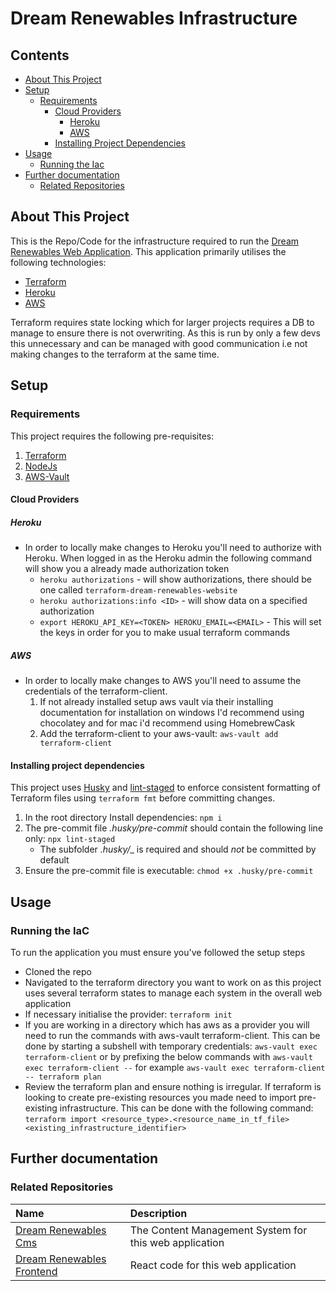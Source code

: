 # Dream Renewables Infrastructure

## Contents

- [About This Project](#about-this-project)
- [Setup](#setup)
  - [Requirements](#requirements)
    - [Cloud Providers](#cloud-providers)
      - [Heroku](#heroku)
      - [AWS](#aws)
    - [Installing Project Dependencies](#installing-project-dependencies)
- [Usage](#usage)
  - [Running the Iac](#running-the-iac)
- [Further documentation](#further-documentation)
  - [Related Repositories](#related-repositories)

## About This Project

This is the Repo/Code for the infrastructure required to run the [Dream Renewables Web Application](https://dream-renewables-frontend-87a62514598b.herokuapp.com/). This application primarily utilises the following technologies:

- [Terraform](https://www.terraform.io/)
- [Heroku](https://www.heroku.com/about)
- [AWS](https://aws.amazon.com/)

Terraform requires state locking which for larger projects requires a DB to manage to ensure there is not overwriting. As this is run by only a few devs this unnecessary and can be managed with good communication i.e not making changes to the terraform at the same time.

## Setup

### Requirements

This project requires the following pre-requisites:

1. [Terraform](https://www.terraform.io/)
2. [NodeJs](https://nodejs.org/en)
3. [AWS-Vault](https://github.com/99designs/aws-vault)

#### Cloud Providers

##### Heroku

- In order to locally make changes to Heroku you'll need to authorize with Heroku. When logged in as the Heroku admin the following command will show you a already made authorization token
  - `heroku authorizations` - will show authorizations, there should be one called `terraform-dream-renewables-website`
  - `heroku authorizations:info <ID>` - will show data on a specified authorization
  - `export HEROKU_API_KEY=<TOKEN> HEROKU_EMAIL=<EMAIL>` - This will set the keys in order for you to make usual terraform commands

##### AWS

- In order to locally make changes to AWS you'll need to assume the credentials of the terraform-client.
  1. If not already installed setup aws vault via their installing documentation for installation on windows I'd recommend using chocolatey and for mac i'd recommend using HomebrewCask
  2. Add the terraform-client to your aws-vault: `aws-vault add terraform-client`

#### Installing project dependencies

This project uses [Husky](https://typicode.github.io/husky/) and [lint-staged](https://www.npmjs.com/package/lint-staged/v/12.3.2) to enforce consistent formatting of Terraform files using `terraform fmt` before committing changes.

1. In the root directory Install dependencies: `npm i`
2. The pre-commit file _.husky/pre-commit_ should contain the following line only: `npx lint-staged`
   - The subfolder _.husky/_\_ is required and should *not* be committed by default
3. Ensure the pre-commit file is executable: `chmod +x .husky/pre-commit`

## Usage

### Running the IaC

To run the application you must ensure you've followed the setup steps

- Cloned the repo
- Navigated to the terraform directory you want to work on as this project uses several terraform states to manage each system in the overall web application
- If necessary initialise the provider: `terraform init`
- If you are working in a directory which has aws as a provider you will need to run the commands with aws-vault terraform-client. This can be done by starting a subshell with temporary credentials: `aws-vault exec terraform-client` or by prefixing the below commands with `aws-vault exec terraform-client --` for example `aws-vault exec terraform-client -- terraform plan`
- Review the terraform plan and ensure nothing is irregular. If terraform is looking to create pre-existing resources you made need to import pre-existing infrastructure.
  This can be done with the following command: `terraform import <resource_type>.<resource_name_in_tf_file> <existing_infrastructure_identifier>`

## Further documentation

### Related Repositories

| Name                                                                          | Description                                            |
| :---------------------------------------------------------------------------- | :----------------------------------------------------- |
| [Dream Renewables Cms](https://github.com/OAMPC/DreamRenewablesCms)           | The Content Management System for this web application |
| [Dream Renewables Frontend](https://github.com/OAMPC/DreamRenewablesFrontend) | React code for this web application                    |
